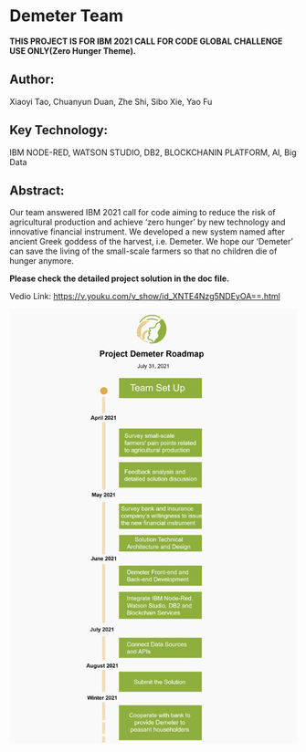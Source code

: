 
# Demeter Team

**THIS PROJECT IS FOR IBM 2021 CALL FOR CODE GLOBAL CHALLENGE USE ONLY(Zero Hunger Theme).**

## Author:

Xiaoyi Tao, Chuanyun Duan, Zhe Shi, Sibo Xie, Yao Fu

## Key Technology: 

IBM NODE-RED, WATSON STUDIO, DB2, BLOCKCHANIN PLATFORM, AI, Big Data

## Abstract:

Our team answered IBM 2021 call for code aiming to reduce the risk of agricultural production and achieve ‘zero hunger’ by new technology and innovative financial instrument. We developed a new system named after ancient Greek goddess of the harvest, i.e. Demeter. We hope our ‘Demeter’ can save the living of the small-scale farmers so that no children die of hunger anymore. 

**Please check the detailed project solution in the doc file.** 

Vedio Link: https://v.youku.com/v_show/id_XNTE4Nzg5NDEyOA==.html


![ROADMAP](https://github.com/zheshi123/Demeter/blob/main/Docs/Roadmap.jpg)
